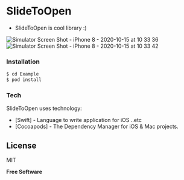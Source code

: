 # SlideToOpen
  - SlideToOpen is cool library :)
  
![Simulator Screen Shot - iPhone 8 - 2020-10-15 at 10 33 36](https://user-images.githubusercontent.com/15699560/96070131-36307b00-0ed2-11eb-88ed-69f20452d183.png)
![Simulator Screen Shot - iPhone 8 - 2020-10-15 at 10 33 42](https://user-images.githubusercontent.com/15699560/96070136-3761a800-0ed2-11eb-9a6d-9bf7d0e1b3df.png)


### Installation
```sh
$ cd Example
$ pod install
```

### Tech
SlideToOpen uses technology:

* [Swift] - Language to write application for iOS ..etc
* [Cocoapods] - The Dependency Manager for iOS & Mac projects.

License
----
MIT

**Free Software**



